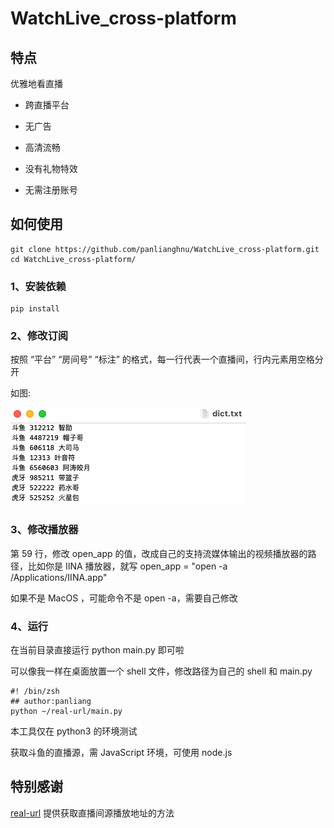 # WatchLive_cross-platform
## 特点

优雅地看直播

- 跨直播平台

- 无广告
- 高清流畅
- 没有礼物特效
- 无需注册账号

## 如何使用

```shell
git clone https://github.com/panlianghnu/WatchLive_cross-platform.git
cd WatchLive_cross-platform/
```

### 1、安装依赖

```shell
pip install
```

### 2、修改订阅

按照 “平台” “房间号” “标注” 的格式，每一行代表一个直播间，行内元素用空格分开

如图:

![image-20210315144140484](img/image-20210315144140484.png)

### 3、修改播放器

第 59 行，修改 open_app 的值，改成自己的支持流媒体输出的视频播放器的路径，比如你是 IINA 播放器，就写 open_app = "open -a /Applications/IINA.app"

如果不是 MacOS ，可能命令不是 open -a，需要自己修改

### 4、运行

在当前目录直接运行 python main.py 即可啦

可以像我一样在桌面放置一个 shell 文件，修改路径为自己的 shell 和 main.py

```shell
#! /bin/zsh
## author:panliang
python ~/real-url/main.py
```

本工具仅在 python3 的环境测试

获取斗鱼的直播源，需 JavaScript 环境，可使用 node.js

## 特别感谢

[real-url](https://github.com/wbt5/real-url) 提供获取直播间源播放地址的方法

